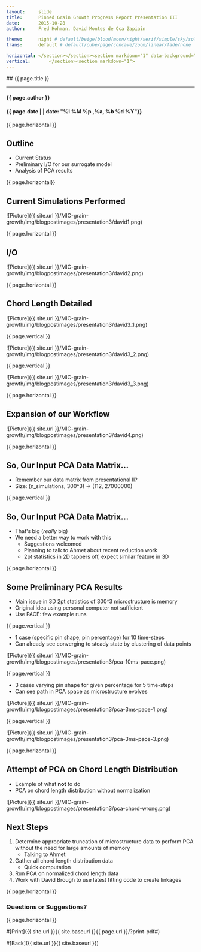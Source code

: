 ```yaml
---
layout:     slide
title:     	Pinned Grain Growth Progress Report Presentation III
date:      	2015-10-28
author:     Fred Hohman, David Montes de Oca Zapiain

theme:		night # default/beige/blood/moon/night/serif/simple/sky/solarized
trans:		default # default/cube/page/concave/zoom/linear/fade/none

horizontal:	</section></section><section markdown="1" data-background="http://ahmetcecen.github.io/project-pages/img/slidebackground.png"><section markdown="1">
vertical:		</section><section markdown="1">
---
```

<section markdown="1" data-background="http://ahmetcecen.github.io/project-pages/img/slidebackground.png"><section markdown="1">
## {{ page.title }}

<hr>

#### {{ page.author }}

#### {{ page.date | | date: "%I %M %p ,%a, %b %d %Y"}}

{{ page.horizontal }}

<!-- Start Writing Below in Markdown -->

## Outline

* Current Status
* Preliminary I/O for our surrogate model
* Analysis of PCA results

{{ page.horizontal}}

## Current Simulations Performed

![Picture]({{ site.url }}/MIC-grain-growth/img/blogpostimages/presentation3/david1.png)

{{ page.horizontal }}

## I/O

![Picture]({{ site.url }}/MIC-grain-growth/img/blogpostimages/presentation3/david2.png)

{{ page.horizontal }}

## Chord Length Detailed

![Picture]({{ site.url }}/MIC-grain-growth/img/blogpostimages/presentation3/david3_1.png)

{{ page.vertical }}

![Picture]({{ site.url }}/MIC-grain-growth/img/blogpostimages/presentation3/david3_2.png)

{{ page.vertical }}

![Picture]({{ site.url }}/MIC-grain-growth/img/blogpostimages/presentation3/david3_3.png)

{{ page.horizontal }}

## Expansion of our Workflow 

![Picture]({{ site.url }}/MIC-grain-growth/img/blogpostimages/presentation3/david4.png)

{{ page.horizontal }}

## So, Our Input PCA Data Matrix...

* Remember our data matrix from presentational II?
* Size: (n_simulations, 300^3) => (112, 27000000)

{{ page.vertical }}

## So, Our Input PCA Data Matrix...

* That's big (*really* big)
* We need a better way to work with this
	* Suggestions welcomed
	* Planning to talk to Ahmet about recent reduction work
	* 2pt statistics in 2D tappers off, expect similar feature in 3D

{{ page.horizontal }}

## Some Preliminary PCA Results 

* Main issue in 3D 2pt statistics of 300^3 microstructure is memory
* Original idea using personal computer not sufficient
* Use PACE: few example runs

{{ page.vertical }}

* 1 case (specific pin shape, pin percentage) for 10 time-steps
* Can already see converging to steady state by clustering of data points

![Picture]({{ site.url }}/MIC-grain-growth/img/blogpostimages/presentation3/pca-10ms-pace.png)

{{ page.vertical }}

* 3 cases varying pin shape for given percentage for 5 time-steps
* Can see path in PCA space as microstructure evolves

![Picture]({{ site.url }}/MIC-grain-growth/img/blogpostimages/presentation3/pca-3ms-pace-1.png)

{{ page.vertical }}

![Picture]({{ site.url }}/MIC-grain-growth/img/blogpostimages/presentation3/pca-3ms-pace-3.png)

{{ page.horizontal }}

## Attempt of PCA on Chord Length Distribution

* Example of what **not** to do
* PCA on chord length distribution without normalization

![Picture]({{ site.url }}/MIC-grain-growth/img/blogpostimages/presentation3/pca-chord-wrong.png)

## Next Steps

1. Determine appropriate truncation of microstructure data to perform PCA without the need for large amounts of memory
	* Talking to Ahmet
2. Gather all chord length distribution data
	* Quick computation
3. Run PCA on normalized chord length data
4. Work with David Brough to use latest fitting code to create linkages

{{ page.horizontal }}

# Questions or Suggestions?


<!-- End Here -->


{{ page.horizontal }}

#[Print]({{ site.url }}{{ site.baseurl }}{{ page.url }}/?print-pdf#)

#[Back]({{ site.url }}{{ site.baseurl }})

</section></section>

